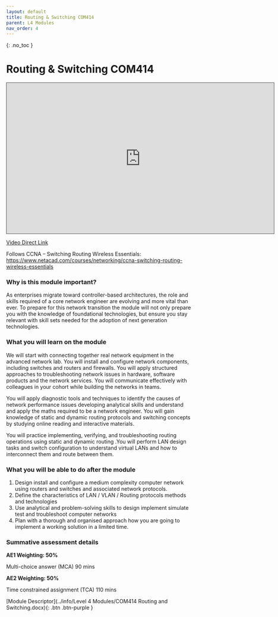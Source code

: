 ```yaml
---
layout: default
title: Routing & Switching COM414
parent: L4 Modules
nav_order: 4
---
```


{: .no_toc }



# Routing & Switching COM414

<iframe src="https://solent.cloud.panopto.eu/Panopto/Pages/Embed.aspx?id=fe56b2fa-f8d4-46b7-8750-af070083fecc&autoplay=false&offerviewer=true&showtitle=true&showbrand=true&captions=true&interactivity=all" height="405" width="720" style="border: 1px solid #464646;" allowfullscreen allow="autoplay"></iframe>

[Video Direct Link](https://solent.cloud.panopto.eu/Panopto/Pages/Viewer.aspx?id=34700101-23c1-4890-a0f7-af07008419a5)

Follows CCNA – Switching Routing Wireless Essentials: https://www.netacad.com/courses/networking/ccna-switching-routing-wireless-essentials

### Why is this module important?

As enterprises migrate toward controller-based architectures, the role and skills required of a core network engineer are evolving and more vital than ever. To prepare for this network transition the module will not only prepare you with the knowledge of foundational technologies, but ensure you stay relevant with skill sets needed for the adoption of next generation technologies.

### What you will learn on the module

We will start with connecting together real network equipment in the advanced network lab. You will install and configure network components, including switches and routers and firewalls. You will apply structured approaches to troubleshooting network issues in hardware, software products and the network services. You will communicate effectively with colleagues in your cohort while building the networks in teams. 

You will apply diagnostic tools and techniques to identify the causes of network performance issues developing analytical skills and understand and apply the maths required to be a network engineer. You will gain knowledge of static and dynamic routing protocols and switching concepts by studying online reading and interactive materials. 

You will practice implementing, verifying, and troubleshooting routing operations using static and dynamic routing .You will perform LAN design tasks and switch configuration to understand virtual LANs and how to interconnect them and route between them.

### What you will be able to do after the module

1.	Design install and configure a medium complexity computer network using routers and switches and associated network protocols. 
2.	Define the characteristics of LAN / VLAN / Routing protocols methods and technologies
3.	Use analytical and problem-solving skills to design implement simulate test and troubleshoot computer networks 
4.	Plan with a thorough and organised approach how you are going to implement a working solution in a limited time.


### Summative assessment details

**AE1 Weighting: 50%**

Multi-choice answer (MCA) 90 mins

**AE2 Weighting: 50%**

Time constrained assignment (TCA) 110 mins

[Module Descriptor](../info/Level 4 Modules/COM414 Routing and Switching.docx){: .btn .btn-purple }

